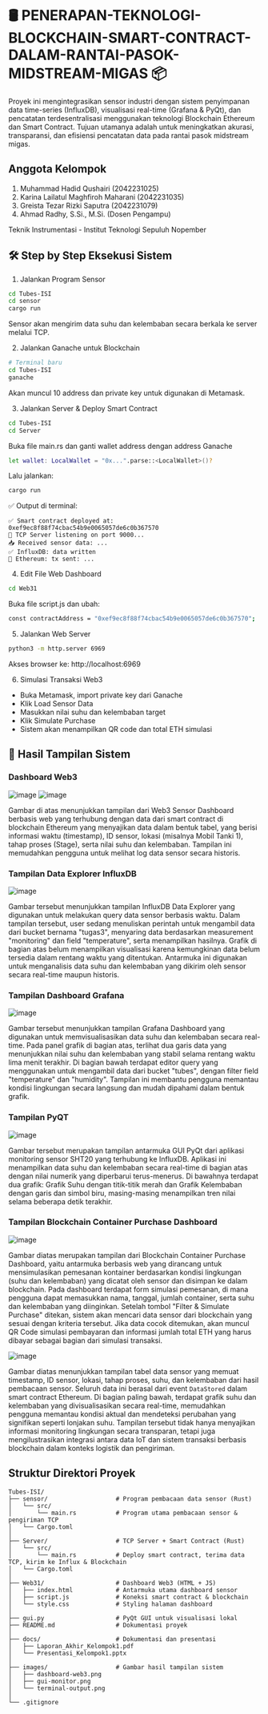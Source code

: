 # 🛢️ PENERAPAN-TEKNOLOGI-BLOCKCHAIN-SMART-CONTRACT-DALAM-RANTAI-PASOK-MIDSTREAM-MIGAS 📦
Proyek ini mengintegrasikan sensor industri dengan sistem penyimpanan data time-series (InfluxDB), visualisasi real-time (Grafana & PyQt), dan pencatatan terdesentralisasi menggunakan teknologi Blockchain Ethereum dan Smart Contract. Tujuan utamanya adalah untuk meningkatkan akurasi, transparansi, dan efisiensi pencatatan data pada rantai pasok midstream migas.

## Anggota Kelompok
1. Muhammad Hadid Qushairi (2042231025)
2. Karina Lailatul Maghfiroh Maharani (2042231035)
3. Greista Tezar Rizki Saputra (2042231079)
4. Ahmad Radhy, S.Si., M.Si. (Dosen Pengampu)

Teknik Instrumentasi - Institut Teknologi Sepuluh Nopember

## 🛠️ Step by Step Eksekusi Sistem
1. Jalankan Program Sensor
``` bash
cd Tubes-ISI
cd sensor
cargo run
```
Sensor akan mengirim data suhu dan kelembaban secara berkala ke server melalui TCP.

2. Jalankan Ganache untuk Blockchain
``` bash
# Terminal baru
cd Tubes-ISI
ganache
```
Akan muncul 10 address dan private key untuk digunakan di Metamask.

3. Jalankan Server & Deploy Smart Contract
``` bash
cd Tubes-ISI
cd Server
```
Buka file main.rs dan ganti wallet address dengan address Ganache
``` bash 
let wallet: LocalWallet = "0x...".parse::<LocalWallet>()?
```
Lalu jalankan:
``` bash
cargo run
```

✅ Output di terminal:
```
✅ Smart contract deployed at: 0xef9ec8f88f74cbac54b9e0065057de6c0b367570
🚪 TCP Server listening on port 9000...
📥 Received sensor data: ...
✅ InfluxDB: data written
📡 Ethereum: tx sent: ...
```

4. Edit File Web Dashboard
``` bash
cd Web31
```

Buka file script.js dan ubah:
``` bash
const contractAddress = "0xef9ec8f88f74cbac54b9e0065057de6c0b367570";
```

5. Jalankan Web Server
``` bash
python3 -m http.server 6969
```
Akses browser ke: http://localhost:6969

6. Simulasi Transaksi Web3
- Buka Metamask, import private key dari Ganache
- Klik Load Sensor Data
- Masukkan nilai suhu dan kelembaban target
- Klik Simulate Purchase
- Sistem akan menampilkan QR code dan total ETH simulasi

## 📸 Hasil Tampilan Sistem
### Dashboard Web3
![image](https://github.com/user-attachments/assets/c8323706-b905-4515-87f4-817a897e185c)
![image](https://github.com/user-attachments/assets/011ac371-f5a0-4b7d-a8d0-7a56fefcabf9)

Gambar di atas menunjukkan tampilan dari Web3 Sensor Dashboard berbasis web yang terhubung dengan data dari smart contract di blockchain Ethereum yang menyajikan data dalam bentuk tabel, yang berisi informasi waktu (timestamp), ID sensor, lokasi (misalnya Mobil Tanki 1), tahap proses (Stage), serta nilai suhu dan kelembaban. Tampilan ini memudahkan pengguna untuk melihat log data sensor secara historis.

### Tampilan Data Explorer InfluxDB
![image](https://github.com/user-attachments/assets/bac6a5a2-894b-4409-89d7-afeb6ebef000)

Gambar tersebut menunjukkan tampilan InfluxDB Data Explorer yang digunakan untuk melakukan query data sensor berbasis waktu. Dalam tampilan tersebut, user sedang menuliskan perintah untuk mengambil data dari bucket bernama "tugas3", menyaring data berdasarkan measurement "monitoring" dan field "temperature", serta menampilkan hasilnya. Grafik di bagian atas belum menampilkan visualisasi karena kemungkinan data belum tersedia dalam rentang waktu yang ditentukan. Antarmuka ini digunakan untuk menganalisis data suhu dan kelembaban yang dikirim oleh sensor secara real-time maupun historis.

 ### Tampilan Dashboard Grafana
![image](https://github.com/user-attachments/assets/a57c0bb7-c7cb-499a-97a6-baa47c504a58)

Gambar tersebut menunjukkan tampilan Grafana Dashboard yang digunakan untuk memvisualisasikan data suhu dan kelembaban secara real-time. Pada panel grafik di bagian atas, terlihat dua garis data yang menunjukkan nilai suhu dan kelembaban yang stabil selama rentang waktu lima menit terakhir. Di bagian bawah terdapat editor query yang menggunakan untuk mengambil data dari bucket "tubes", dengan filter field "temperature" dan "humidity". Tampilan ini membantu pengguna memantau kondisi lingkungan secara langsung dan mudah dipahami dalam bentuk grafik.

### Tampilan PyQT
![image](https://github.com/user-attachments/assets/ade0dbe0-dd11-4741-a640-7b92470ea076)

Gambar tersebut merupakan tampilan antarmuka GUI PyQt dari aplikasi monitoring sensor SHT20 yang terhubung ke InfluxDB. Aplikasi ini menampilkan data suhu dan kelembaban secara real-time di bagian atas dengan nilai numerik yang diperbarui terus-menerus. Di bawahnya terdapat dua grafik: Grafik Suhu dengan titik-titik merah dan Grafik Kelembaban dengan garis dan simbol biru, masing-masing menampilkan tren nilai selama beberapa detik terakhir.

### Tampilan Blockchain Container Purchase Dashboard
![image](https://github.com/user-attachments/assets/b354dade-ec92-4d71-b005-cf596b20cb27)

Gambar diatas merupakan tampilan dari Blockchain Container Purchase Dashboard, yaitu antarmuka berbasis web yang dirancang untuk mensimulasikan pemesanan kontainer berdasarkan kondisi lingkungan (suhu dan kelembaban) yang dicatat oleh sensor dan disimpan ke dalam blockchain. Pada dashboard terdapat form simulasi pemesanan, di mana pengguna dapat memasukkan nama, tanggal, jumlah container, serta suhu dan kelembaban yang diinginkan. Setelah tombol "Filter & Simulate Purchase" ditekan, sistem akan mencari data sensor dari blockchain yang sesuai dengan kriteria tersebut. Jika data cocok ditemukan, akan muncul QR Code simulasi pembayaran dan informasi jumlah total ETH yang harus dibayar sebagai bagian dari simulasi transaksi.


![image](https://github.com/user-attachments/assets/5d6d9f7a-fec1-4e3b-8d0d-5e1b6278868e)

Gambar diatas menunjukkan tampilan tabel data sensor yang memuat timestamp, ID sensor, lokasi, tahap proses, suhu, dan kelembaban dari hasil pembacaan sensor. Seluruh data ini berasal dari event `DataStored` dalam smart contract Ethereum. Di bagian paling bawah, terdapat grafik suhu dan kelembaban yang divisualisasikan secara real-time, memudahkan pengguna memantau kondisi aktual dan mendeteksi perubahan yang signifikan seperti lonjakan suhu. Tampilan tersebut tidak hanya menyajikan informasi monitoring lingkungan secara transparan, tetapi juga mengilustrasikan integrasi antara data IoT dan sistem transaksi berbasis blockchain dalam konteks logistik dan pengiriman.
## Struktur Direktori Proyek
```
Tubes-ISI/
├── sensor/                   # Program pembacaan data sensor (Rust)
│   └── src/
│       └── main.rs           # Program utama pembacaan sensor & pengiriman TCP
│   └── Cargo.toml
│
├── Server/                   # TCP Server + Smart Contract (Rust)
│   └── src/
│       └── main.rs           # Deploy smart contract, terima data TCP, kirim ke Influx & Blockchain
│   └── Cargo.toml
│
├── Web31/                    # Dashboard Web3 (HTML + JS)
│   ├── index.html            # Antarmuka utama dashboard sensor
│   ├── script.js             # Koneksi smart contract & blockchain
│   └── style.css             # Styling halaman dashboard
│
├── gui.py                    # PyQt GUI untuk visualisasi lokal
├── README.md                 # Dokumentasi proyek
│
├── docs/                     # Dokumentasi dan presentasi
│   ├── Laporan_Akhir_Kelompok1.pdf
│   └── Presentasi_Kelompok1.pptx
│
├── images/                   # Gambar hasil tampilan sistem
│   ├── dashboard-web3.png
│   ├── gui-monitor.png
│   └── terminal-output.png
│
└── .gitignore
```
